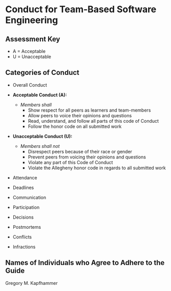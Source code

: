 # Conduct for Team-Based Software Engineering

## Assessment Key

* A = Acceptable
* U = Unacceptable

## Categories of Conduct

* Overall Conduct

* **Acceptable Conduct (A):**

  * *Members shall*
    * Show respect for all peers as learners and team-members
    * Allow peers to voice their opinions and questions
    * Read, understand, and follow all parts of this code of Conduct
    * Follow the honor code on all submitted work

* **Unacceptable Conduct (U):**

  * *Members shall not*
    * Disrespect peers because of their race or gender
    * Prevent peers from voicing their opinions and questions
    * Violate any part of this Code of Conduct
    * Violate the Allegheny honor code in regards to all submitted work

* Attendance
* Deadlines
* Communication
* Participation
* Decisions
* Postmortems
* Conflicts
* Infractions

## Names of Individuals who Agree to Adhere to the Guide

Gregory M. Kapfhammer

